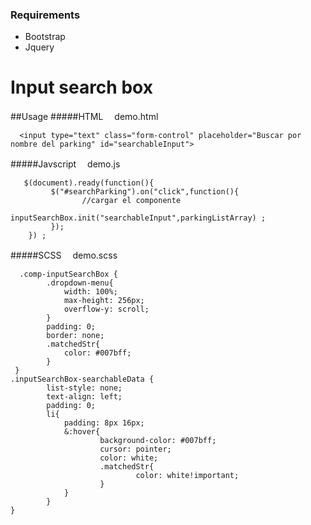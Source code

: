 ### Requirements
- Bootstrap
- Jquery



Input search box
=============


##Usage
#####HTML　
demo.html

      <input type="text" class="form-control" placeholder="Buscar por nombre del parking" id="searchableInput">

#####Javscript　
demo.js

       $(document).ready(function(){
   			 $("#searchParking").on("click",function(){
      				//cargar el componente
     				 inputSearchBox.init("searchableInput",parkingListArray) ;
   			 });
		}) ;
#####SCSS　
demo.scss

      .comp-inputSearchBox {
			.dropdown-menu{
				width: 100%;
				max-height: 256px;
				overflow-y: scroll;
			}
			padding: 0;
			border: none;
			.matchedStr{
				color: #007bff;
			}
	 }
	.inputSearchBox-searchableData {
			list-style: none;
			text-align: left;
			padding: 0;
			li{
				padding: 8px 16px;
				&:hover{
		  				background-color: #007bff;
		  				cursor: pointer;
		  				color: white;
		  				.matchedStr{
								color: white!important;
		 				}
				}
			}
	}
